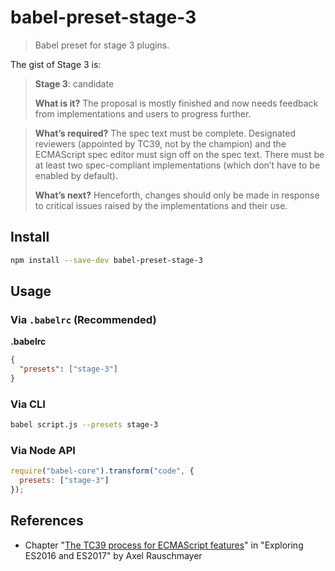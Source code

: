 # babel-preset-stage-3

> Babel preset for stage 3 plugins.

The gist of Stage 3 is:

> **Stage 3**: candidate
>
> **What is it?** The proposal is mostly finished and now needs feedback from implementations and users to progress further.

> **What’s required?** The spec text must be complete. Designated reviewers (appointed by TC39, not by the champion) and the ECMAScript spec editor must sign off on the spec text. There must be at least two spec-compliant implementations (which don’t have to be enabled by default).
>
> **What’s next?** Henceforth, changes should only be made in response to critical issues raised by the implementations and their use.



## Install

```sh
npm install --save-dev babel-preset-stage-3
```

## Usage

### Via `.babelrc` (Recommended)

**.babelrc**

```json
{
  "presets": ["stage-3"]
}
```

### Via CLI

```sh
babel script.js --presets stage-3
```

### Via Node API

```javascript
require("babel-core").transform("code", {
  presets: ["stage-3"]
});
```

## References

- Chapter "[The TC39 process for ECMAScript features](http://exploringjs.com/es2016-es2017/ch_tc39-process.html)" in "Exploring ES2016 and ES2017" by Axel Rauschmayer
